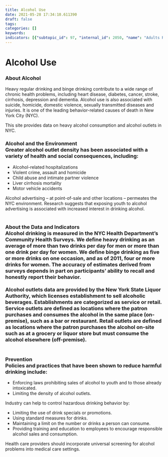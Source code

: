 ```yaml
---
title: Alcohol Use
date: 2021-05-28 17:34:10.611390
draft: false
tags: 
categories: []
keywords: 
indicators: [{"subtopic_id": 97, "internal_id": 2050, "name": "Adults Reporting Heavy Drinking", "URL": "https://a816-dohbesp.nyc.gov/IndicatorPublic/VisualizationData.aspx?id=2050,719b87,97,Summarize"}, {"subtopic_id": 97, "internal_id": 2051, "name": "Adults Who Binge Drink", "URL": "https://a816-dohbesp.nyc.gov/IndicatorPublic/VisualizationData.aspx?id=2051,719b87,97,Summarize"}, {"subtopic_id": 97, "internal_id": 2056, "name": "Underage Drinking", "URL": "https://a816-dohbesp.nyc.gov/IndicatorPublic/VisualizationData.aspx?id=2056,719b87,97,Summarize"}, {"subtopic_id": 97, "internal_id": 2055, "name": "Youth Who Binge Drink", "URL": "https://a816-dohbesp.nyc.gov/IndicatorPublic/VisualizationData.aspx?id=2055,719b87,97,Summarize"}]
---
```

# Alcohol Use
<h3>About Alcohol</h3>
<p>Heavy regular drinking and binge drinking contribute to a wide range of chronic health problems, including heart disease, diabetes, cancer, stroke, cirrhosis, depression and dementia. Alcohol use is also associated with suicide, homicide, domestic violence, sexually transmitted diseases and injuries. It is one of the leading behavior-related causes of death in New York City (NYC).</p>
<p>This site provides data on heavy alcohol consumption and alcohol outlets in NYC.</p>
<h3>Alcohol and the Environment<br />Greater alcohol outlet density has been associated with a variety of health and social consequences, including:</h3>
<ul>
<li>Alcohol-related hospitalizations</li>
<li>Violent crime, assault and homicide</li>
<li>Child abuse and intimate partner violence</li>
<li>Liver cirrhosis mortality</li>
<li>Motor vehicle accidents</li>
</ul>
<p>Alcohol advertising &ndash; at point-of-sale and other locations &ndash; permeates the NYC environment. Research suggests that exposing youth to alcohol advertising is associated with increased interest in drinking alcohol. <br /><br /></p>
<h3>About the Data and Indicators<br />Alcohol drinking is measured in the NYC Health Department&rsquo;s Community Health Surveys. We define heavy drinking as an average of more than two drinks per day for men or more than one drink per day for women. We define binge drinking as five or more drinks on one occasion, and as of 2011, four or more drinks for women. The accuracy of estimates derived from surveys depends in part on participants&rsquo; ability to recall and honestly report their behavior.<br /><br />Alcohol outlets data are provided by the New York State Liquor Authority, which licenses establishment to sell alcoholic beverages. Establishments are categorized as service or retail. Service outlets are defined as locations where the patron purchases and consumes the alcohol in the same place (on-premise), such as a bar or restaurant. Retail outlets are defined as locations where the patron purchases the alcohol on-site such as at a grocery or liquor store but must consume the alcohol elsewhere (off-premise). <br /><br /></h3>
<h3>Prevention<br />Policies and practices that have been shown to reduce harmful drinking include:</h3>
<ul>
<li>Enforcing laws prohibiting sales of alcohol to youth and to those already intoxicated.</li>
<li>Limiting the density of alcohol outlets.</li>
</ul>
<p>Industry can help to control hazardous drinking behavior by:</p>
<ul>
<li>Limiting the use of drink specials or promotions.</li>
<li>Using standard measures for drinks.</li>
<li>Maintaining a limit on the number or drinks a person can consume.</li>
<li>Providing training and education to employees to encourage responsible alcohol sales and consumption.</li>
</ul>
<p>Health care providers should incorporate universal screening for alcohol problems into medical care settings.</p>

